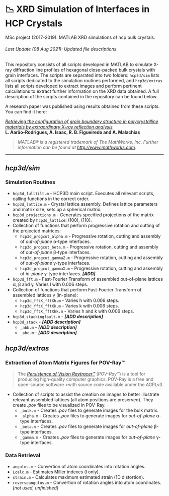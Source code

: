 # 📉 XRD Simulation of Interfaces in HCP Crystals

MSc project (2017-2019). MATLAB XRD simulations of hcp bulk crystals.

###### Last Update (08 Aug 2021): _Updated file descriptions._

This repository consists of all scripts developed in MATLAB to simulate X-ray diffraction line profiles of hexagonal close-packed bulk crystals with grain interfaces. The scripts are separated into two folders: `hcp3d/sim` lists all scripts dedicated to the simulation routines performed, and `hcp3d/extras` lists all scripts developed to extract images and perform pertinent calculations to extract further information on the XRD data obtained. A full description of the scripts contained in the repository can be found below.

A research paper was published using results obtained from these scripts. You can find it here:

[_Retrieving the configuration of grain boundary structure in polycrystalline materials by extraordinary X-ray reflection analysis_](https://doi.org/10.1107/S1600576720007803)
<br>**L. Aarão-Rodrigues, A. Isaac, R. B. Figueiredo and A. Malachias**
 
>_MATLAB® is a registered trademark of The MathWorks, Inc. Further information can be found at http://www.mathworks.com._

---

## _hcp3d/sim_
### Simulation Routines

* `hcp3d_fulltilt.m` - HCP3D main script. Executes all relevant scripts, calling functions in the correct order.
* `hcp3d_lattice.m` - Crystal lattice assembly. Defines lattice parameters and matrix size, sets up a spherical matrix.
* `hcp3d_projections.m` - Generates specified projections of the matrix created by `hcp3d_lattice`: (100), (110).
* Collection of functions that perform progressive rotation and cutting of the projected matrices:
  * `hcp3d_progcut_alpha.m` - Progressive rotation, cutting and assembly of _out-of-plane_ α-type interfaces.
  * `hcp3d_progcut_beta.m` - Progressive rotation, cutting and assembly of _out-of-plane_ β-type interfaces.
  * `hcp3d_progcut_gammaZ.m` - Progressive rotation, cutting and assembly of _out-of-plane_ γ-type interfaces.
  * `hcp3d_progcut_gammaX.m` - Progressive rotation, cutting and assembly of _in-plane_ γ-type interfaces. **_[ADD]_**
* `hcp3d_fft.m` - Fast-Fourier Transform of assembled out-of-plane lattices α, β and γ. Varies l with 0.006 steps.
* Collection of functions that perform Fast-Fourier Transform of assembled lattices γ (in-plane):
  * `hcp3d_fftX_fftXh.m` - Varies h with 0.006 steps.
  * `hcp3d_fftX_fftXk.m` - Varies k with 0.006 steps.
  * `hcp3d_fftX_fftXhk.m` - Varies h and k with 0.006 steps.
* `hcp3d_stackingfault.m` - **_[ADD description]_**
* `hcp3d_stack` - **_[ADD description]_**
  * `_abb.m` - **_[ADD description]_**
  * `_abc.m` - **_[ADD description]_**
  
## _hcp3d/extras_
### Extraction of Atom Matrix Figures for POV-Ray™
>The [_Persistence of Vision Raytracer™_](http://www.povray.org/) (_POV-Ray™_) is a tool for producing high-quality computer graphics. POV-Ray is a free and open-source software >with source code available under the AGPLv3.

* Collection of scripts to assist the creation on images to better illustrate relevant assembled lattices (all atom positions are preserved). They create _.pov_ files to be visualized in POV-Ray.
  * `_bulk.m` - Creates _.pov_ files to generate images for the bulk matrix.
  * `_alpha.m` - Creates _.pov_ files to generate images for _out-of-plane_ α-type interfaces.
  * `_beta.m` - Creates _.pov_ files to generate images for _out-of-plane_ β-type interfaces.
  * `_gamma.m` - Creates _.pov_ files to generate images for _out-of-plane_ γ-type interfaces.

### Data Retrieval

* `angulos.m` - Convertion of atom coordinates into rotation angles.
* `Lcalc.m` - Estimates Miller indexes (_l_ only).
* `strain.m` - Calculates maximum estimated strain (1D distortion).
* `reverseangulos.m` - Convertion of rotation angles into atom coordinates. _[not used, unfinished]_
